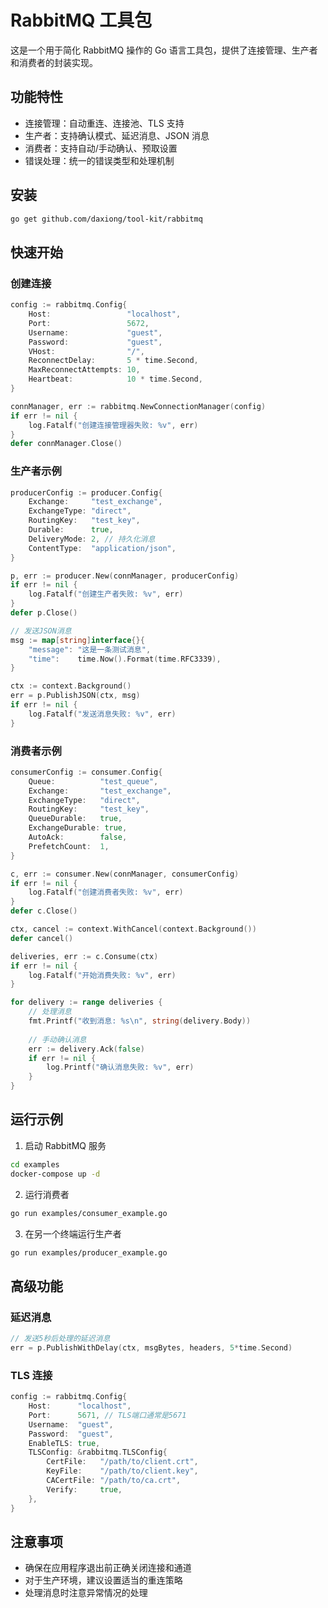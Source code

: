 # RabbitMQ 工具包

这是一个用于简化 RabbitMQ 操作的 Go 语言工具包，提供了连接管理、生产者和消费者的封装实现。

## 功能特性

- 连接管理：自动重连、连接池、TLS 支持
- 生产者：支持确认模式、延迟消息、JSON 消息
- 消费者：支持自动/手动确认、预取设置
- 错误处理：统一的错误类型和处理机制

## 安装

```bash
go get github.com/daxiong/tool-kit/rabbitmq
```

## 快速开始

### 创建连接

```go
config := rabbitmq.Config{
    Host:                 "localhost",
    Port:                 5672,
    Username:             "guest",
    Password:             "guest",
    VHost:                "/",
    ReconnectDelay:       5 * time.Second,
    MaxReconnectAttempts: 10,
    Heartbeat:            10 * time.Second,
}

connManager, err := rabbitmq.NewConnectionManager(config)
if err != nil {
    log.Fatalf("创建连接管理器失败: %v", err)
}
defer connManager.Close()
```

### 生产者示例

```go
producerConfig := producer.Config{
    Exchange:     "test_exchange",
    ExchangeType: "direct",
    RoutingKey:   "test_key",
    Durable:      true,
    DeliveryMode: 2, // 持久化消息
    ContentType:  "application/json",
}

p, err := producer.New(connManager, producerConfig)
if err != nil {
    log.Fatalf("创建生产者失败: %v", err)
}
defer p.Close()

// 发送JSON消息
msg := map[string]interface{}{
    "message": "这是一条测试消息",
    "time":    time.Now().Format(time.RFC3339),
}

ctx := context.Background()
err = p.PublishJSON(ctx, msg)
if err != nil {
    log.Fatalf("发送消息失败: %v", err)
}
```

### 消费者示例

```go
consumerConfig := consumer.Config{
    Queue:          "test_queue",
    Exchange:       "test_exchange",
    ExchangeType:   "direct",
    RoutingKey:     "test_key",
    QueueDurable:   true,
    ExchangeDurable: true,
    AutoAck:        false,
    PrefetchCount:  1,
}

c, err := consumer.New(connManager, consumerConfig)
if err != nil {
    log.Fatalf("创建消费者失败: %v", err)
}
defer c.Close()

ctx, cancel := context.WithCancel(context.Background())
defer cancel()

deliveries, err := c.Consume(ctx)
if err != nil {
    log.Fatalf("开始消费失败: %v", err)
}

for delivery := range deliveries {
    // 处理消息
    fmt.Printf("收到消息: %s\n", string(delivery.Body))
    
    // 手动确认消息
    err := delivery.Ack(false)
    if err != nil {
        log.Printf("确认消息失败: %v", err)
    }
}
```

## 运行示例

1. 启动 RabbitMQ 服务

```bash
cd examples
docker-compose up -d
```

2. 运行消费者

```bash
go run examples/consumer_example.go
```

3. 在另一个终端运行生产者

```bash
go run examples/producer_example.go
```

## 高级功能

### 延迟消息

```go
// 发送5秒后处理的延迟消息
err = p.PublishWithDelay(ctx, msgBytes, headers, 5*time.Second)
```

### TLS 连接

```go
config := rabbitmq.Config{
    Host:      "localhost",
    Port:      5671, // TLS端口通常是5671
    Username:  "guest",
    Password:  "guest",
    EnableTLS: true,
    TLSConfig: &rabbitmq.TLSConfig{
        CertFile:   "/path/to/client.crt",
        KeyFile:    "/path/to/client.key",
        CACertFile: "/path/to/ca.crt",
        Verify:     true,
    },
}
```

## 注意事项

- 确保在应用程序退出前正确关闭连接和通道
- 对于生产环境，建议设置适当的重连策略
- 处理消息时注意异常情况的处理
